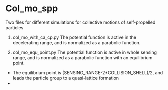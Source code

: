 # Col_mo_spp
Two files for different simulations for collective motions of self-propelled particles

1. col_mo_with_ca_cp.py
The potential function is active in the decelerating range, and is normalized as a parabolic function.

2. col_mo_equ_point.py
The potential function is active in whole sensing range, and is normalized as a parabolic function with an equilibrium point.

  - The equilibrium point is (SENSING_RANGE-2*COLLISION_SHELL)/2, and leads the particle group to a quasi-lattice formation
  - 
